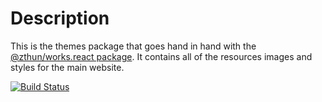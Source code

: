 # Description

This is the themes package that goes hand in hand with the [@zthun/works.react package](https://github.com/zthun/works.react). It contains all of the resources images and styles for the main website.

[![Build Status](https://travis-ci.com/zthun/works.svg?branch=master)](https://travis-ci.com/zthun/works)
